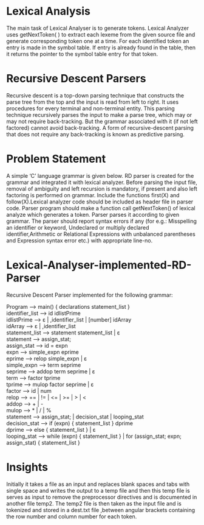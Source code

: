 # Lexical Analysis
The main task of Lexical Analyser is to generate tokens. 
Lexical Analyzer uses getNextToken( ) to extract each lexeme from the given source file and generate 
corresponding token one at a time. For each identified token an entry is made in the symbol table. 
If entry is already found in the table, then it returns the pointer to the symbol table entry for that token.

# Recursive Descent Parsers
Recursive descent is a top-down parsing technique that constructs the parse tree from the top and the input is read from left to right. 
It uses procedures for every terminal and non-terminal entity. This parsing technique recursively parses the input to make a parse tree, 
which may or may not require back-tracking. But the grammar associated with it (if not left factored) cannot avoid back-tracking. 
A form of recursive-descent parsing that does not require any back-tracking is known as predictive parsing.

# Problem Statement
A simple ‘C’ language grammar is given below. RD parser is created for the grammar and integrated it with lexical analyzer. 
Before parsing the input file, removal of ambiguity and left recursion is mandatory, if present and also left factoring is performed on grammar. 
Include the functions first(X) and follow(X).Lexical analyzer code should be included as header file in parser code. 
Parser program should make a function call getNextToken() of lexical analyze which generates a token. Parser parses it according to given grammar. 
The parser should report syntax errors if any (for e.g.: Misspelling an identifier or keyword, Undeclared or multiply declared identifier,Arithmetic or Relational 
Expressions with unbalanced parentheses and Expression syntax error etc.) with appropriate line-no.

# Lexical-Analyser-implemented-RD-Parser
Recursive Descent Parser implemented for the following grammar:

Program --> main() { declarations statement_list } <br />
identifier_list --> id idlistPrime <br />
idlistPrime --> ε | ,identifier_list | [number] idArray <br />
idArray --> ε | ,identifier_list <br />
statement_list --> statement statement_list | ε <br />
statement --> assign_stat; <br />
assign_stat --> id = expn <br />
expn --> simple_expn eprime <br />
eprime --> relop simple_expn | ε <br />
simple_expn --> term seprime <br />
seprime --> addop term seprime | ε <br />
term --> factor tprime <br />
tprime --> mulop factor seprime | ε <br />
factor --> id | num <br />
relop --> == | != | <= | >= | > | < <br />
addop --> + | - <br />
mulop --> * | / | % <br />
statement --> assign_stat; | decision_stat | looping_stat <br />
decision_stat --> if (expn) { statement_list } dprime <br />
dprime --> else { statement_list } | ε <br />
looping_stat --> while (expn) { statement_list } | for (assign_stat; expn; assign_stat) { statement_list } 

# Insights
Initially it takes a file as an input and replaces blank spaces and tabs with single space and writes the output to a temp file and 
then this temp file is serves as input to remove the preprocessor directives and is documented in another file temp2.
The temp2 file is then taken as the input file and is tokenized and stored in a dest.txt file ,between angular brackets containing the row 
number and column number for each token.



